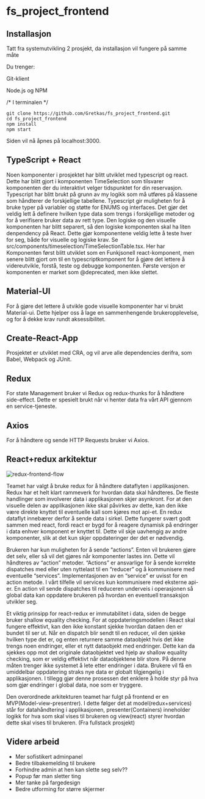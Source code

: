# fs_project_frontend
## Installasjon
Tatt fra systemutvikling 2 prosjekt, da installasjon vil fungere på samme måte 

Du trenger:

Git-klient

Node.js og NPM

/* I terminalen */
```
git clone https://github.com/Gretkas/fs_project_frontend.git
cd fs_project_frontend
npm install
npm start
```

Siden vil nå åpnes på localhost:3000.


## TypeScript + React
Noen komponenter i prosjektet har blitt utviklet med typescript og react. Dette har blitt gjort i komponenten TimeSelection som tilsvarer komponenten der du interaktivt velger tidspunktet for din reservasjon. Typescript har blitt brukt på grunn av my logikk som må utføres på klassene som håndterer de forskjellige tabellene. Typescript gir muligheten for å bruke typer på variabler og støtte for ENUMS og interfaces. Det gjør det veldig lett å definere hvilken type data som trengs i forskjellige metoder og for å verifisere bruker data av rett type. Den logiske og den visuelle komponenten har blitt separert, så den logiske komponenten skal ha liten denpendency på React. Dette gjør komponentene veldig lette å teste hver for seg, både for visuelle og logiske krav. Se src/components/timeselection/TimeSelectionTable.tsx. Her har Komponenten først blitt utviklet som en Funkjsonell react-komponent, men senere blitt gjort om til en typescriptkomponent for å gjøre det lettere å videreutvikle, forstå, teste og debugge komponenten. Første versjon er komponenten er market som @deprecated, men ikke slettet.

## Material-UI
For å gjøre det lettere å utvikle gode visuelle komponenter har vi brukt Material-ui. Dette hjelper oss å lage en sammenhengende brukeropplevelse, og for å dekke krav rundt aksessibilitet. 

## Create-React-App
Prosjektet er utviklet med CRA, og vil arve alle dependencies derifra, som Babel, Webpack og JUnit.

## Redux
For state Management bruker vi Redux og redux-thunks for å håndtere side-effect. Dette er spesielt brukt når vi henter data fra vårt API gjennom en service-tjeneste.

## Axios
For å håndtere og sende HTTP Requests bruker vi Axios.

## React+redux arkitektur

![redux-frontend-flow](https://user-images.githubusercontent.com/46557903/119188735-5ed9ae00-ba7b-11eb-9724-238c94fed8af.png)


Teamet har valgt å bruke redux for å håndtere dataflyten i applikasjonen. Redux har et helt klart rammeverk for hvordan data skal håndteres. De fleste handlinger som involverer data i applikasjonen skjer asynkront. For at den visuelle delen av applikasjonen ikke skal påvirkes av dette, kan den ikke være direkte knyttet til eventuelle kall som kjøres mot api-et. En redux dataflyt innebærer derfor å sende data i sirkel. Dette fungerer svært godt sammen med react, fordi react er bygd for å reagere dynamisk på endringer i data enhver komponent er knyttet til. Dette vil skje uavhengig av andre komponenter, slik at det kun skjer oppdateringer der det er nødvendig. 

Brukeren har kun muligheten for å sende “actions”. Enten vil brukeren gjøre det selv, eller så vil det gjøres når komponenter lastes inn. Dette vil håndteres av “action” metoder. “Actions” er ansvarlige for å sende korrekte dispatches med eller uten nyttelast til en “reducer” og å kommunisere med eventuelle “services”. Implementasjonen av en “service” er uvisst for en action metode. I vårt tilfelle vil services kun kommunisere med eksterne api-er. En action vil sende dispatches til reduceren underveis i operasjonen så global data kan oppdatere brukeren på hvordan en eventuell transaksjon utvikler seg.

Et viktig prinsipp for react-redux er immutabilitet i data, siden de begge bruker shallow equality checking. For at oppdateringsmodellen i React skal fungere effektivt, kan den ikke konstant sjekke hvordan dataen den er bundet til ser ut. Når en dispatch blir sendt til en reducer, vil den sjekke hvilken type det er, og enten returnere samme dataobjekt hvis det ikke trengs noen endringer, eller et nytt dataobjekt med endringer. Dette kan da sjekkes opp mot det originale dataobjektet ved hjelp av shallow equality checking, som er veldig effektivt når dataobjektene blir store. På denne måten trenger ikke systemet å lete etter endringer i data. Brukere vil få en umiddelbar oppdatering straks nye data er globalt tilgjengelig i applikasjonen. I tillegg gjør denne prosessen det enklere å holde styr på hva som gjør endringer i global data, noe som er tryggere.

Den overordnede arkitekturen teamet har fulgt på frontend er en MVP(Model-view-presentrer). I dette følger det at model(redux+services) står for datahåndtering i applikasjonen, presenter(Containers) inneholder logikk for hva som skal vises til brukeren og view(react) styrer hvordan dette skal vises til brukeren. (Fra fullstack prosjekt)

## Videre arbeid

- Mer sofistikert adminpanel
- Bedre tilbakemelding til brukere
- Forhindre admin at hen kan slette seg selv??
- Popup før man sletter ting
- Mer tanke på fargedesign
- Bedre utforming for større skjermer

